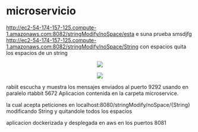# microservicio
http://ec2-54-174-157-125.compute-1.amazonaws.com:8082/stringModify/noSpace/esta e suna prueba smsdjfg 
http://ec2-54-174-157-125.compute-1.amazonaws.com:8082/stringModify/noSpace/String con espacios
quita los espacios de un string 




<p align="center">
<img src="https://user-images.githubusercontent.com/59320487/163065733-d15fac5c-1480-49c5-9344-86598c694890.png">
</p>


<p align="center">
<img src="https://user-images.githubusercontent.com/59320487/163068107-f5f81b72-a3ab-4c85-a574-787fafd19394.png">
</p>

rabiit escucha y muestra los mensajes enviados al puerto 9292 usando en paralelo rtabbit 5672
Aplicacion contenida en la carpeta microservice.

la cual acepta peticiones en localhost:8080/stringModify/noSpace/{String}
modificando String y quitandole todos los espacios

aplicacion dockerizada y desplegada en aws en los puertos 8081

